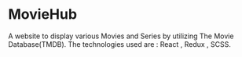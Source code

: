 # MovieHub

A website to display various Movies and Series by utilizing The Movie Database(TMDB).
The technologies used are : React , Redux , SCSS.

